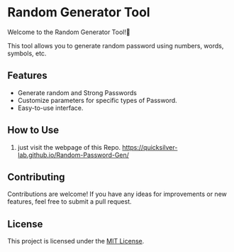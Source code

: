 # Random Generator Tool

Welcome to the Random Generator Tool!🎲

This tool allows you to generate random password using numbers, words, symbols, etc.

## Features

- Generate random and Strong Passwords
- Customize parameters for specific types of Password.
- Easy-to-use interface.

## How to Use

1. just visit the webpage of this Repo.
   https://quicksilver-lab.github.io/Random-Password-Gen/

## Contributing

Contributions are welcome! If you have any ideas for improvements or new features, feel free to submit a pull request.

## License

This project is licensed under the [MIT License](LICENSE).
